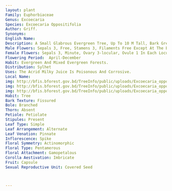```yaml
---
layout: plant
Family: Euphorbiaceae
Genus: Excoecaria
Species: Excoecaria Oppositifolia
Author: Griff.
Synonyms: 
English Name: 
Description: A Small Glabrous Evergreen Tree, Up To 10 M Tall, Bark Greyish-white, Blaze Reddish. Leaves Opposite, Petiolate, Leaf Blade Broadly Oblong-elliptic Or Oblong-ovate, 10-32 Ã— 5-12 Cm, Shortly Acuminate, Sharply To Obscurely Serrulate, Coriaceous, Laxly And Strongly Nerved, Lateral Veins 10-20 Pairs, Thin But Prominent. Inflorescence Unisexual Or Bisexual. Male Inflorescence Relatively Slender And Larger Than The Female Inflorescence. Flowers Small, Yellowish, Shortly Pedicelled, Male Flowers Several, Bract Minute, Female Flower Solitary And Axillary, Or Few Together At The Base Of The Robust, Glabrous, Spike-like Male Racemes, Arising At The End Of The Branches Or From The Axils Of The Leaves, Bracts On Both Sides Furnished With A Small Smooth Gland.
Male Flowers: Sepals 3, Free, Stamens 3, Filaments Free Except At The Base, Pistillode Absent.
Female Flowers: Sepals 3, Minute, Ovary 3-locular, Ovule 1 In Each Locule, Styles 3, Stigmas Entire. Fruit A Capsule, 3-coccus, Very Large, C 4-5 Cm Long, Orbicular, Crustaceous, Smooth. Seeds Smooth, Without Arillus.
Flowering Period:  April-December
Habit: Evergreen And Mixed Evergreen Forests.
Distribution: Sylhet
Uses: The Acrid Milky Juice Is Poisonous And Corrosive.
Local Name: 
img: http://bfis.bforest.gov.bd/TreeInfo/public/uploads/Excoecaria_oppositifolia.jpg
img: http://bfis.bforest.gov.bd/TreeInfo/public/uploads/Excoecaria_oppositifolia1.jpg
img: http://bfis.bforest.gov.bd/TreeInfo/public/uploads/Excoecaria_oppositifolia2.jpg
Habit: Tree
Bark Texture: Fissured
Bole: Branched
Thorn: Absent
Petiole: Petiolate
Stipules: Present
Leaf Type: Simple
Leaf Arrangement: Alternate
Leaf Venation: Pinnate
Inflorescence: Spike
Floral Symmetry: Actinomorphic
Floral Type: Pentamerous
Floral Attachment: Gamopetalous
Corolla Aestivation: Imbricate
Fruit: Capsule
Sexual Reproductive Unit: Covered Seed



---
```


